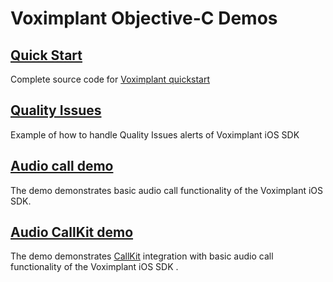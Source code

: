 # Voximplant Objective-C Demos

## [Quick Start](QuickStart)

Complete source code for [Voximplant quickstart](https://voximplant.com/docs/references/articles/quickstart/voximplant-basics)

## [Quality Issues](QualityIssues)

Example of how to handle Quality Issues alerts of Voximplant iOS SDK

## [Audio call demo](AudioCall)

The demo demonstrates basic audio call functionality of the Voximplant iOS SDK.

## [Audio CallKit demo](AudioCallKit)

The demo demonstrates [CallKit](https://developer.apple.com/documentation/callkit) integration with basic audio call functionality of the Voximplant iOS SDK . 
